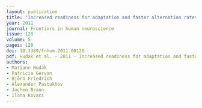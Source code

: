 ```yaml
---
layout: publication
title: "Increased readiness for adaptation and faster alternation rates under binocular rivalry in children."
year: 2011
journal: Frontiers in human neuroscience
issue: 128
volume: 5
pages: 128
doi: 10.3389/fnhum.2011.00128
pdf: Hudak et al. - 2011 - Increased readiness for adaptation and faster alternation rates under binocular rivalry in children.pdf
authors:
- Mariann Hudak
- Patricia Gervan
- Björn Friedrich
- Alexander Pastukhov
- Jochen Braun
- Ilona Kovacs
---
```

